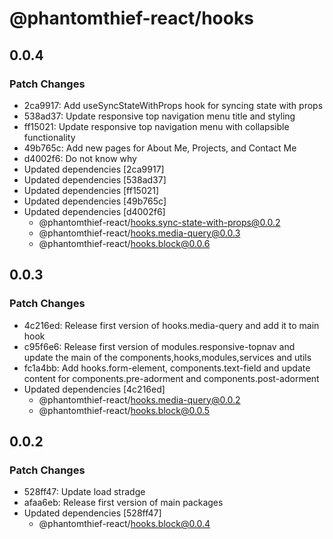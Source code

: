 # @phantomthief-react/hooks

## 0.0.4

### Patch Changes

- 2ca9917: Add useSyncStateWithProps hook for syncing state with props
- 538ad37: Update responsive top navigation menu title and styling
- ff15021: Update responsive top navigation menu with collapsible functionality
- 49b765c: Add new pages for About Me, Projects, and Contact Me
- d4002f6: Do not know why
- Updated dependencies [2ca9917]
- Updated dependencies [538ad37]
- Updated dependencies [ff15021]
- Updated dependencies [49b765c]
- Updated dependencies [d4002f6]
  - @phantomthief-react/hooks.sync-state-with-props@0.0.2
  - @phantomthief-react/hooks.media-query@0.0.3
  - @phantomthief-react/hooks.block@0.0.6

## 0.0.3

### Patch Changes

- 4c216ed: Release first version of hooks.media-query and add it to main hook
- c95f6e6: Release first version of modules.responsive-topnav and update the main of the components,hooks,modules,services and utils
- fc1a4bb: Add hooks.form-element, components.text-field and update content for components.pre-adorment and components.post-adorment
- Updated dependencies [4c216ed]
  - @phantomthief-react/hooks.media-query@0.0.2
  - @phantomthief-react/hooks.block@0.0.5

## 0.0.2

### Patch Changes

- 528ff47: Update load stradge
- afaa6eb: Release first version of main packages
- Updated dependencies [528ff47]
  - @phantomthief-react/hooks.block@0.0.4
